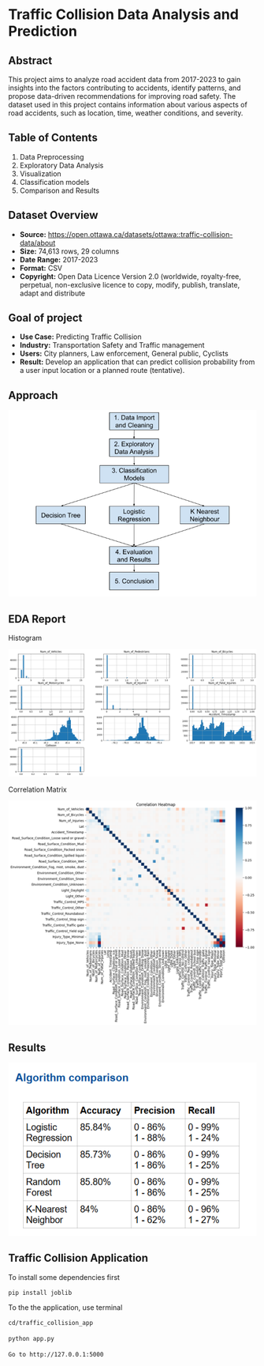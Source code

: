 # Traffic Collision Data Analysis and Prediction

## Abstract
This project aims to analyze road accident data from 2017-2023 to gain insights into the factors contributing to accidents, identify patterns, and propose data-driven recommendations for improving road safety. The dataset used in this project contains information about various aspects of road accidents, such as location, time, weather conditions, and severity.

## Table of Contents

1.  Data Preprocessing
2.  Exploratory Data Analysis
3.  Visualization
4.  Classification models
5.  Comparison and Results


## Dataset Overview
- **Source:** https://open.ottawa.ca/datasets/ottawa::traffic-collision-data/about
- **Size:** 74,613 rows, 29 columns
- **Date Range:** 2017-2023
- **Format:** CSV
- **Copyright:** Open Data Licence Version 2.0 (worldwide, royalty-free, perpetual, non-exclusive licence to copy, modify, publish, translate, adapt and distribute


## Goal of project
- **Use Case:** Predicting Traffic Collision
- **Industry:** Transportation Safety and Traffic management
-  **Users:** City planners, Law enforcement, General public, Cyclists
- **Result:** Develop an application that can predict collision probability from a user input location or a planned route (tentative).

## Approach

![Approach](img/approach.png)

## EDA Report

Histogram

![Approach](img/histogram.png)


Correlation Matrix

![Approach](img/heatmap.png)



## Results

![Results](img/results.png)


## Traffic Collision Application


To install some dependencies first
```
pip install joblib
```


To the the application, use terminal

```
cd/traffic_collision_app

python app.py

Go to http://127.0.0.1:5000
```
